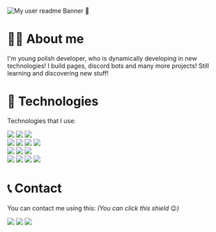 [banner]: https://mopsior.pl/images/readmeImage.png "My user readme Banner 🙂"
![My user readme Banner 🙂][banner]

# 👦🏻 About me
I'm young polish developer, who is dynamically developing in new technologies! I build pages, discord bots and many more projects! Still learning and discovering new stuff!

# 🔧 Technologies
Technologies that I use:

<a><img src="https://img.shields.io/badge/javascript-HexColor?style=for-the-badge&logo=javascript&color=F7DF1E&logoColor=black"/></a>
<a><img src="https://img.shields.io/badge/node.js-HexColor?style=for-the-badge&logo=node.js&color=339933&logoColor=white"/></a>
<a><img src="https://img.shields.io/badge/python-HexColor?style=for-the-badge&logo=python&color=3776AB&logoColor=white"/></a><br>
<a><img src="https://img.shields.io/badge/html5-HexColor?style=for-the-badge&logo=html5&color=E34F26&logoColor=white"/></a>
<a><img src="https://img.shields.io/badge/css-HexColor?style=for-the-badge&logo=css3&color=1572B6&logoColor=white"/></a>
<a><img src="https://img.shields.io/badge/php-HexColor?style=for-the-badge&logo=php&color=777BB4&logoColor=white"/></a>
<a><img src="https://img.shields.io/badge/mysql-HexColor?style=for-the-badge&logo=mysql&color=4479A1&logoColor=white"/></a><br>
<a><img src="https://img.shields.io/badge/json-HexColor?style=for-the-badge&logo=json&color=000000&logoColor=white"/></a>
<a><img src="https://img.shields.io/badge/github-HexColor?style=for-the-badge&logo=github&color=181717&logoColor=white"/></a>
<a><img src="https://img.shields.io/badge/visual studio code-HexColor?style=for-the-badge&logo=visual-studio-code&color=007ACC&logoColor=white"/></a><br>
<a><img src="https://img.shields.io/badge/lua-HexColor?style=for-the-badge&logo=lua&color=2C2D72&logoColor=white"/></a>
<a><img src="https://img.shields.io/badge/CSharp-HexColor?style=for-the-badge&logo=c-sharp&color=239120&logoColor=white"/></a>
<a><img src="https://img.shields.io/badge/java-HexColor?style=for-the-badge&logo=java&color=007396&logoColor=white"/></a>
<a><img src="https://img.shields.io/badge/linux-HexColor?style=for-the-badge&logo=linux&color=FCC624&logoColor=white"/></a><br>

# 📞 Contact
You can contact me using this: *(You can click this shield* 😉*)*

<a href="https://discordapp.com/users/469481610526457856"><img src="https://img.shields.io/badge/discord-HexColor?style=for-the-badge&logo=Discord&color=748cd7&logoColor=white"/></a>
<a href="mailto:kontakt@mopsior.pl"><img src="https://img.shields.io/badge/mail-HexColor?style=for-the-badge&logo=gmail&color=EA4335&logoColor=white"/></a>
<a href="https://dev.to/mopsior"><img src="https://img.shields.io/badge/dev.to-HexColor?style=for-the-badge&logo=dev.to&color=black&logoColor=white"/></a>
